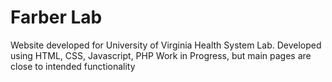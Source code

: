 # Farber Lab
Website developed for University of Virginia Health System Lab.
Developed using HTML, CSS, Javascript, PHP
Work in Progress, but main pages are close to intended functionality 
